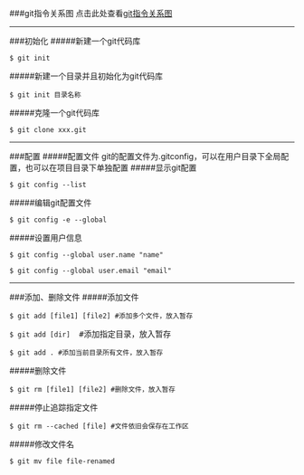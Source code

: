 ###git指令关系图
点击此处查看[git指令关系图](http://ndpsoftware.com/git-cheatsheet.html)

*****


###初始化
#####新建一个git代码库
<pre><code>$ git init</code></pre>
#####新建一个目录并且初始化为git代码库
<pre><code>$ git init 目录名称</code></pre>
#####克隆一个git代码库
<pre><code>$ git clone xxx.git</code></pre>

*****


###配置
#####配置文件
git的配置文件为.gitconfig，可以在用户目录下全局配置，也可以在项目目录下单独配置
#####显示git配置
<pre><code>$ git config --list</code></pre>
#####编辑git配置文件
<pre><code>$ git config -e --global</code></pre>
#####设置用户信息
<pre><code>$ git config --global user.name "name"</code></pre>
<pre><code>$ git config --global user.email "email"</code></pre>

*****


###添加、删除文件
#####添加文件
<pre><code>$ git add [file1] [file2] #添加多个文件，放入暂存</code></pre>
<pre><code>$ git add [dir] </code> #添加指定目录，放入暂存</pre>
<pre><code>$ git add . #添加当前目录所有文件，放入暂存</code></pre>
#####删除文件
<pre><code>$ git rm [file1] [file2] #删除文件，放入暂存</code></pre>
#####停止追踪指定文件
<pre><code>$ git rm --cached [file] #文件依旧会保存在工作区</code></pre>
#####修改文件名
<pre><code>$ git mv file file-renamed</code></pre>






